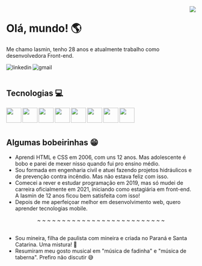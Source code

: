 <img align="right" src="https://cdn.discordapp.com/attachments/1003853007319990425/1003865935142203413/imagem.png" />

<h1>Olá, mundo! 🌎</h1>
<p>Me chamo Iasmin, tenho 28 anos e atualmente trabalho como desenvolvedora Front-end.</p>
<div display="inline-block" align="left">
<a href="https://www.linkedin.com/in/iasminln/" target="_blank">
<img align="left" src="https://img.shields.io/badge/LinkedIn-0077B5?style=for-the-badge&logo=linkedin&logoColor=white" alt="linkedin" />
</a>
<a href="mailto:iasmin.ln94@gmail.com">
<img align="left" src="https://img.shields.io/badge/Gmail-D14836?style=for-the-badge&logo=gmail&logoColor=white" alt="gmail" />
</a>
</br>
</br>
<h2>Tecnologias 💻</h2>
<img align="left" src="https://cdn.jsdelivr.net/gh/devicons/devicon/icons/html5/html5-original.svg" width="40px" />
<img align="left" src="https://cdn.jsdelivr.net/gh/devicons/devicon/icons/css3/css3-original.svg" width="40px" />
<img align="left" src="https://cdn.jsdelivr.net/gh/devicons/devicon/icons/sass/sass-original.svg" width="40px" />
<img align="left" src="https://cdn.jsdelivr.net/gh/devicons/devicon/icons/javascript/javascript-original.svg" width="40px" />
<img align="left" src="https://cdn.jsdelivr.net/gh/devicons/devicon/icons/typescript/typescript-original.svg" width="40px" />
<img align="left" src="https://cdn.jsdelivr.net/gh/devicons/devicon/icons/react/react-original.svg" width="40px" />
<img align="left" src="https://cdn.jsdelivr.net/gh/devicons/devicon/icons/git/git-original.svg" width="40px" />
<img align="left" src="https://cdn.discordapp.com/attachments/1003853007319990425/1004026079192809543/logo-vtex.png" width="40px" />
</br>
</br>
</br>

<h2 align="left">Algumas bobeirinhas 😁 </h2>
<ul>
<li>Aprendi HTML e CSS em 2006, com uns 12 anos. Mas adolescente é bobo e parei de mexer nisso quando fui pro ensino médio.</li>
<li>Sou formada em engenharia civil e atuei fazendo projetos hidráulicos e de prevenção contra incêndio. Mas não estava feliz com isso.</li>
<li>Comecei a rever e estudar programação em 2019, mas só mudei de carreira oficialmente em 2021, iniciando como estagiária em front-end. A Iasmin de 12 anos ficou bem satisfeita com isso!</li>
<li>Depois de me aperfeiçoar melhor em desenvolvimento web, quero aprender tecnologias mobile.</li>
</ul>

<div align="center">~ ~ ~ ~ ~ ~ ~ ~ ~ ~ ~ ~ ~ ~ ~ ~ ~ ~ ~ ~ ~ ~ ~ ~ ~ ~</div>
</br>

<ul>
<li>Sou mineira, filha de paulista com mineira e criada no Paraná e Santa Catarina. Uma mistura! 🔺</li>
<li>Resumiram meu gosto musical em "música de fadinha" e "música de taberna". Prefiro não discutir 😅</li>
</ul>
</br>

<!----
<div>
<a href="https://github.com/iasminln">
<img height="180em" src="https://github-readme-stats.vercel.app/api/top-langs/?username=iasminln&layout=compact&langs_count=7&theme=dracula"/>
<img height="180em" src="https://github-readme-stats.vercel.app/api?username=iasminln&show_icons=true&theme=dracula&include_all_commits=true&count_private=true"/>
</div>
---->
